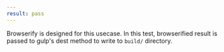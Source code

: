 ```yaml
---
result: pass
---
```


Browserify is designed for this usecase.
In this test, browserified result is passed to gulp's dest method to write to `build/` directory.
